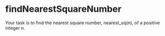 # findNearestSquareNumber

Your task is to find the nearest square number, nearest_sq(n), of a positive integer n.
